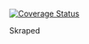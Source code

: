 [![Coverage Status](https://coveralls.io/repos/github/Victornguli/Skraped/badge.svg?branch=master)](https://coveralls.io/github/Victornguli/Skraped?branch=master)

Skraped
